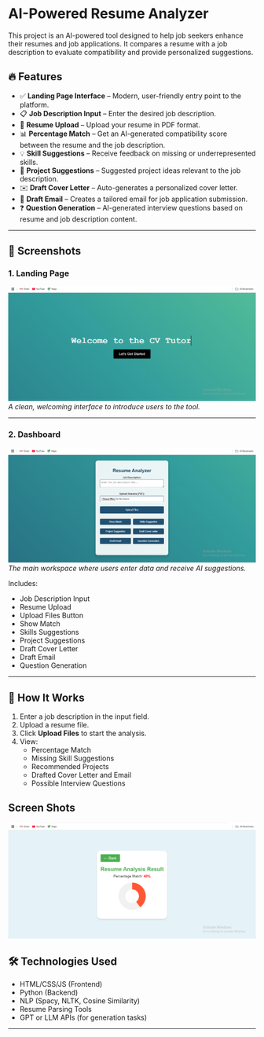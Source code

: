 # AI-Powered Resume Analyzer

This project is an AI-powered tool designed to help job seekers enhance their resumes and job applications. It compares a resume with a job description to evaluate compatibility and provide personalized suggestions.

## 🔥 Features

- ✅ **Landing Page Interface** – Modern, user-friendly entry point to the platform.
- 📋 **Job Description Input** – Enter the desired job description.
- 📄 **Resume Upload** – Upload your resume in PDF format.
- 📊 **Percentage Match** – Get an AI-generated compatibility score between the resume and the job description.
- 💡 **Skill Suggestions** – Receive feedback on missing or underrepresented skills.
- 🧠 **Project Suggestions** – Suggested project ideas relevant to the job description.
- ✉️ **Draft Cover Letter** – Auto-generates a personalized cover letter.
- 📧 **Draft Email** – Creates a tailored email for job application submission.
- ❓ **Question Generation** – AI-generated interview questions based on resume and job description content.

---

## 📸 Screenshots

### 1. Landing Page

![Landing Page](https://raw.githubusercontent.com/anonhossain/cv_tutor/main/screenshot/Landing%20Page.png) 
_A clean, welcoming interface to introduce users to the tool._

---

### 2. Dashboard

![Dashboard](https://github.com/anonhossain/cv_tutor/blob/main/screenshot/Dashboard.png)
_The main workspace where users enter data and receive AI suggestions._

Includes:
- Job Description Input
- Resume Upload
- Upload Files Button
- Show Match
- Skills Suggestions
- Project Suggestions
- Draft Cover Letter
- Draft Email
- Question Generation

---

## 🚀 How It Works

1. Enter a job description in the input field.
2. Upload a resume file.
3. Click **Upload Files** to start the analysis.
4. View:
   - Percentage Match
   - Missing Skill Suggestions
   - Recommended Projects
   - Drafted Cover Letter and Email
   - Possible Interview Questions

Screen Shots
---

![Show Match](https://github.com/anonhossain/cv_tutor/blob/main/screenshot/Match.png)

## 🛠️ Technologies Used

- HTML/CSS/JS (Frontend)
- Python (Backend)
- NLP (Spacy, NLTK, Cosine Similarity)
- Resume Parsing Tools
- GPT or LLM APIs (for generation tasks)

---



